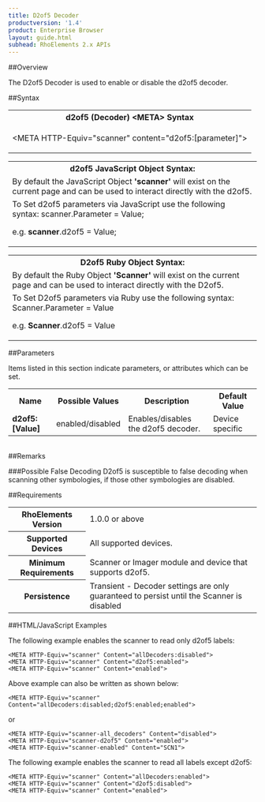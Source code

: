 ```yaml
---
title: D2of5 Decoder
productversion: '1.4'
product: Enterprise Browser
layout: guide.html
subhead: RhoElements 2.x APIs
---
```


##Overview

The D2of5 Decoder is used to enable or disable the d2of5 decoder.

##Syntax

<table class="re-table"><tr><th class="tableHeading">d2of5 (Decoder) &lt;META&gt; Syntax
</th></tr><tr><td class="clsSyntaxCells clsOddRow"><p>&lt;META HTTP-Equiv="scanner" content="d2of5:[parameter]"&gt;</p></td></tr></table>
<table class="re-table"><tr><th class="tableHeading">d2of5 JavaScript Object Syntax:</th></tr><tr><td class="clsSyntaxCells clsOddRow">
By default the JavaScript Object <b>'scanner'</b> will exist on the current page and can be used to interact directly with the d2of5.
</td></tr><tr><td class="clsSyntaxCells clsEvenRow">
To Set d2of5 parameters via JavaScript use the following syntax: scanner.Parameter = Value;
<P />e.g. <b>scanner</b>.d2of5 = Value;
</td></tr></table>
<table class="re-table"><tr><th class="tableHeading">D2of5 Ruby Object Syntax:</th></tr><tr><td class="clsSyntaxCells clsOddRow">
By default the Ruby Object <b>'Scanner'</b> will exist on the current page and can be used to interact directly with the D2of5.
</td></tr><tr><td class="clsSyntaxCells clsEvenRow">
To Set D2of5 parameters via Ruby use the following syntax: Scanner.Parameter = Value
<P />e.g. <b>Scanner</b>.d2of5 = Value
</td></tr></table>



##Parameters


Items listed in this section indicate parameters, or attributes which can be set.
<table class="re-table"><col width="20%" /><col width="20%" /><col width="38%" /><col width="22%" /><tr><th class="tableHeading">Name</th><th class="tableHeading">Possible Values</th><th class="tableHeading">Description</th><th class="tableHeading">Default Value</th></tr><tr><td class="clsSyntaxCells clsOddRow"><b>d2of5:[Value]
</b></td><td class="clsSyntaxCells clsOddRow">enabled/disabled</td><td class="clsSyntaxCells clsOddRow">Enables/disables the d2of5 decoder.</td><td class="clsSyntaxCells clsOddRow">Device specific</td></tr></table>
<table class="re-table"><col width="78%" /><col width="8%" /><col width="1%" /><col width="5%" /><col width="1%" /><col width="5%" /><col width="2%" /></table>




##Remarks


###Possible False Decoding
D2of5 is susceptible to false decoding when scanning other symbologies, if those other symbologies are disabled.




##Requirements

<table class="re-table"><tr><th class="tableHeading">RhoElements Version</th><td class="clsSyntaxCell clsEvenRow">1.0.0 or above
</td></tr><tr><th class="tableHeading">Supported Devices</th><td class="clsSyntaxCell clsOddRow">All supported devices.</td></tr><tr><th class="tableHeading">Minimum Requirements</th><td class="clsSyntaxCell clsOddRow">Scanner or Imager module and device that supports d2of5.</td></tr><tr><th class="tableHeading">Persistence</th><td class="clsSyntaxCell clsEvenRow">Transient - Decoder settings are only guaranteed to persist until the Scanner is disabled</td></tr></table>


##HTML/JavaScript Examples

The following example enables the scanner to read only d2of5 labels:

	<META HTTP-Equiv="scanner" Content="allDecoders:disabled">
	<META HTTP-Equiv="scanner" Content="d2of5:enabled">
	<META HTTP-Equiv="scanner" Content="enabled">
	
Above example can also be written as shown below:

	<META HTTP-Equiv="scanner" Content="allDecoders:disabled;d2of5:enabled;enabled">
	
or

	<META HTTP-Equiv="scanner-all_decoders" Content="disabled">
	<META HTTP-Equiv="scanner-d2of5" Content="enabled">
	<META HTTP-Equiv="scanner-enabled" Content="SCN1">
	
The following example enables the scanner to read all labels except d2of5:

	<META HTTP-Equiv="scanner" Content="allDecoders:enabled">
	<META HTTP-Equiv="scanner" Content="d2of5:disabled">
	<META HTTP-Equiv="scanner" Content="enabled">
	





